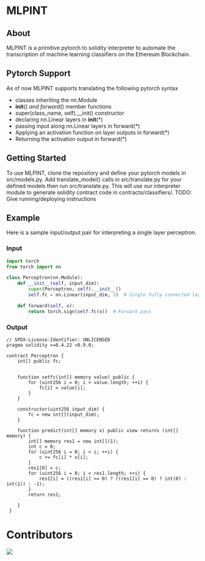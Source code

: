 # MLPINT

## About
MLPINT is a primitive pytorch to solidity interpreter to automate the transcription of machine learning classifiers on the Ethereum Blockchain.

## Pytorch Support
As of now MLPINT supports translating the following pytorch syntax

- classes inheriting the nn.Module
- __init__(*) and forward(*) member functions
- super(class_name, self).__init() constructor
- declaring nn.Linear layers in __init__(*)
- passing input along nn.Linear layers in forward(*)
- Applying an activation function on layer outputs in forward(*)
- Returning the activation output in forward(*)


## Getting Started
To use MLPINT, clone the repository and define your pytorch models in src/models.py. Add translate_model() calls in src/translate.py for your defined models then run src/translate.py. This will use our interpreter module to generate solidity contract code in contracts/classifiers/. 
TODO: Give running/deploying instructions

## Example
Here is a sample input/output pair for interpreting a single layer perceptron.

### Input 
```python
import torch
from torch import nn

class Perceptron(nn.Module):
    def __init__(self, input_dim):
        super(Perceptron, self).__init__()
        self.fc = nn.Linear(input_dim, 1)  # Single fully connected layer        

    def forward(self, x):
        return torch.sign(self.fc(x))  # Forward pass
```
### Output
```solidity
// SPDX-License-Identifier: UNLICENSED
pragma solidity >=0.4.22 <0.9.0;

contract Perceptron {
	int[] public fc;

	
    function setfc(int[] memory value) public {
        for (uint256 i = 0; i < value.length; ++i) {
            fc[i] = value[i];
        }
    }

	constructor(uint256 input_dim) {
 		fc = new int[](input_dim);
	}

	function predict(int[] memory x) public view returns (int[] memory) {	
        int[] memory res1 = new int[](1);
        int c = 0;
        for (uint256 i = 0; i < i; ++i) {
            c += fc[i] * x[i];
        }
        res1[0] = c;
        for (uint256 i = 0; i < res1.length; ++i) {
            res1[i] = ((res1[i] >= 0) ? ((res1[i] == 0) ? int(0) : int(1)) : -1);
        }
        return res1;
        
	}
 }
```


# Contributors
<a href="https://github.com/ANRGUSC/ML_onChain/graphs/contributors">
  <img src="https://contrib.rocks/image?repo=aLehav/RamseyTheoryRL" />
</a>